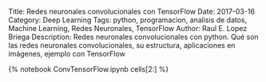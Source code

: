 Title: Redes neuronales convolucionales con TensorFlow
Date: 2017-03-16
Category: Deep Learning
Tags: python, programacion, analisis de datos, Machine Learning, Redes Neuronales, TensorFlow
Author: Raul E. Lopez Briega
Description: Redes neuronales convolucionales con python. Qué son las redes neuronales convolucionales, su estructura, aplicaciones en imágenes, ejemplo con TensorFlow

{% notebook ConvTensorFlow.ipynb cells[2:] %}
